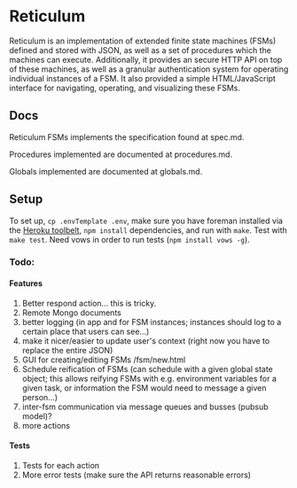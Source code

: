 # Reticulum

Reticulum is an implementation of extended finite state machines (FSMs) defined and stored with JSON, as well as a set of procedures which the machines can execute. Additionally, it provides an secure HTTP API on top of these machines, as well as a granular authentication system for operating individual instances of a FSM. It also provided a simple HTML/JavaScript interface for navigating, operating, and visualizing these FSMs.

## Docs

Reticulum FSMs implements the specification found at spec.md.

Procedures implemented are documented at procedures.md.

Globals implemented are documented at globals.md.

## Setup

To set up, `cp .envTemplate .env`, make sure you have foreman installed via the [Heroku toolbelt](https://toolbelt.heroku.com/), `npm install` dependencies, and run with `make`. Test with `make test`. Need vows in order to run tests (`npm install vows -g`).


### Todo: 
#### Features
1. Better respond action... this is tricky.
1. Remote Mongo documents
1. better logging (in app and for FSM instances; instances should log to a certain place that users can see...)
1. make it nicer/easier to update user's context (right now you have to replace the entire JSON)
1. GUI for creating/editing FSMs /fsm/new.html
1. Schedule reification of FSMs (can schedule with a given global state object; this
   allows reifying FSMs with e.g. environment variables for a given task, or information
   the FSM would need to message a given person...)
1. inter-fsm communication via message queues and busses (pubsub model)?
1. more actions

#### Tests
1. Tests for each action
1. More error tests (make sure the API returns reasonable errors)
